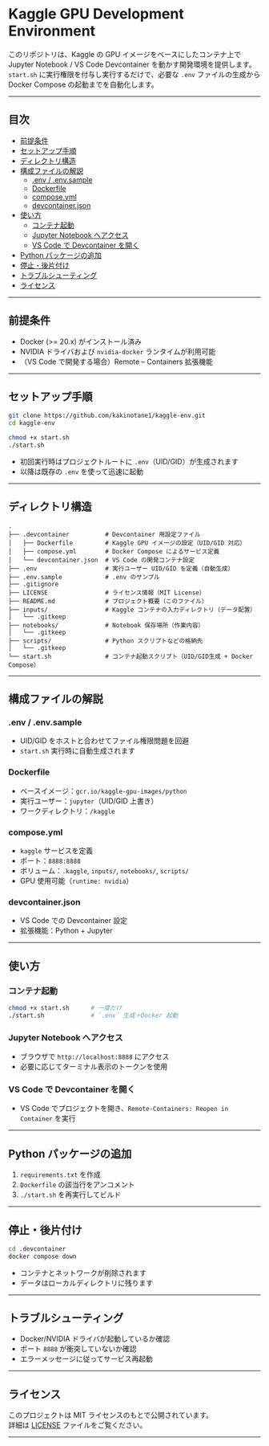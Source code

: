 # Kaggle GPU Development Environment

このリポジトリは、Kaggle の GPU イメージをベースにしたコンテナ上で Jupyter Notebook / VS Code Devcontainer を動かす開発環境を提供します。  
`start.sh` に実行権限を付与し実行するだけで、必要な `.env` ファイルの生成から Docker Compose の起動までを自動化します。

---

## 目次

- [前提条件](#前提条件)  
- [セットアップ手順](#セットアップ手順)  
- [ディレクトリ構造](#ディレクトリ構造)  
- [構成ファイルの解説](#構成ファイルの解説)  
  - [.env / .env.sample](#env--envsample)  
  - [Dockerfile](#dockerfile)  
  - [compose.yml](#composeyml)  
  - [devcontainer.json](#devcontainerjson)  
- [使い方](#使い方)  
  - [コンテナ起動](#コンテナ起動)  
  - [Jupyter Notebook へアクセス](#jupyter-notebook-へアクセス)  
  - [VS Code で Devcontainer を開く](#vs-code-で-devcontainer-を開く)  
- [Python パッケージの追加](#python-パッケージの追加)  
- [停止・後片付け](#停止・後片付け)  
- [トラブルシューティング](#トラブルシューティング)  
- [ライセンス](#ライセンス)  

---

## 前提条件

- Docker (>= 20.x) がインストール済み  
- NVIDIA ドライバおよび `nvidia-docker` ランタイムが利用可能  
- （VS Code で開発する場合）Remote – Containers 拡張機能  

---

## セットアップ手順

```bash
git clone https://github.com/kakinotane1/kaggle-env.git
cd kaggle-env

chmod +x start.sh
./start.sh
```

- 初回実行時はプロジェクトルートに `.env`（UID/GID）が生成されます  
- 以降は既存の `.env` を使って迅速に起動  

---

## ディレクトリ構造

``` text
.
├── .devcontainer          # Devcontainer 用設定ファイル
│   ├── Dockerfile         # Kaggle GPU イメージの設定（UID/GID 対応）
│   ├── compose.yml        # Docker Compose によるサービス定義
│   └── devcontainer.json  # VS Code の開発コンテナ設定
├── .env                   # 実行ユーザー UID/GID を定義（自動生成）
├── .env.sample            # .env のサンプル
├── .gitignore
├── LICENSE                # ライセンス情報（MIT License）
├── README.md              # プロジェクト概要（このファイル）
├── inputs/                # Kaggle コンテナの入力ディレクトリ（データ配置）
│   └── .gitkeep
├── notebooks/             # Notebook 保存場所（作業内容）
│   └── .gitkeep
├── scripts/               # Python スクリプトなどの格納先
│   └── .gitkeep
└── start.sh               # コンテナ起動スクリプト（UID/GID生成 + Docker Compose）
```

---

## 構成ファイルの解説

### .env / .env.sample

- UID/GID をホストと合わせてファイル権限問題を回避  
- `start.sh` 実行時に自動生成されます  

### Dockerfile

- ベースイメージ：`gcr.io/kaggle-gpu-images/python`  
- 実行ユーザー：`jupyter`（UID/GID 上書き）  
- ワークディレクトリ：`/kaggle`  

### compose.yml

- `kaggle` サービスを定義  
- ポート：`8888:8888`  
- ボリューム：`.kaggle`, `inputs/`, `notebooks/`, `scripts/`  
- GPU 使用可能（`runtime: nvidia`）  

### devcontainer.json

- VS Code での Devcontainer 設定  
- 拡張機能：Python + Jupyter  

---

## 使い方

### コンテナ起動

```bash
chmod +x start.sh      # 一度だけ
./start.sh             # `.env` 生成＋Docker 起動
```

### Jupyter Notebook へアクセス

- ブラウザで `http://localhost:8888` にアクセス  
- 必要に応じてターミナル表示のトークンを使用  

### VS Code で Devcontainer を開く

- VS Code でプロジェクトを開き、`Remote-Containers: Reopen in Container` を実行  

---

## Python パッケージの追加

1. `requirements.txt` を作成  
2. `Dockerfile` の該当行をアンコメント  
3. `./start.sh` を再実行してビルド  

---

## 停止・後片付け

```bash
cd .devcontainer
docker compose down
```

- コンテナとネットワークが削除されます  
- データはローカルディレクトリに残ります  

---

## トラブルシューティング

- Docker/NVIDIA ドライバが起動しているか確認  
- ポート `8888` が衝突していないか確認  
- エラーメッセージに従ってサービス再起動  

---

## ライセンス

このプロジェクトは MIT ライセンスのもとで公開されています。  
詳細は [LICENSE](./LICENSE) ファイルをご覧ください。

---
